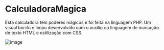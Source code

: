 # CalculadoraMagica
Esta calculadora tem poderes mágicos e foi feita na linguagem PHP. Um visual bonito e limpo desenvolvido com o auxílio da linguagem de marcação de texto HTML e estilização com CSS.




![image](https://github.com/DEEPLERZERA/CalculadoraMagica/assets/73613620/08a1ea37-ff2c-459b-9f60-f35e1d104b9c)

